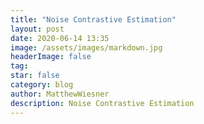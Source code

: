 ```yaml
---
title: "Noise Contrastive Estimation"
layout: post
date: 2020-06-14 13:35
image: /assets/images/markdown.jpg
headerImage: false
tag:
star: false
category: blog
author: MatthewWiesner
description: Noise Contrastive Estimation
---
```

